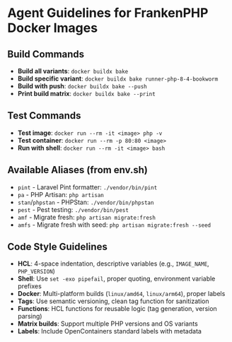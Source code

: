 # Agent Guidelines for FrankenPHP Docker Images

## Build Commands

-   **Build all variants**: `docker buildx bake`
-   **Build specific variant**: `docker buildx bake runner-php-8-4-bookworm`
-   **Build with push**: `docker buildx bake --push`
-   **Print build matrix**: `docker buildx bake --print`

## Test Commands

-   **Test image**: `docker run --rm -it <image> php -v`
-   **Test container**: `docker run --rm -p 80:80 <image>`
-   **Run with shell**: `docker run --rm -it <image> bash`

## Available Aliases (from env.sh)

-   `pint` - Laravel Pint formatter: `./vendor/bin/pint`
-   `pa` - PHP Artisan: `php artisan`
-   `stan`/`phpstan` - PHPStan: `./vendor/bin/phpstan`
-   `pest` - Pest testing: `./vendor/bin/pest`
-   `amf` - Migrate fresh: `php artisan migrate:fresh`
-   `amfs` - Migrate fresh with seed: `php artisan migrate:fresh --seed`

## Code Style Guidelines

-   **HCL**: 4-space indentation, descriptive variables (e.g., `IMAGE_NAME`, `PHP_VERSION`)
-   **Shell**: Use `set -exo pipefail`, proper quoting, environment variable prefixes
-   **Docker**: Multi-platform builds (`linux/amd64`, `linux/arm64`), proper labels
-   **Tags**: Use semantic versioning, clean tag function for sanitization
-   **Functions**: HCL functions for reusable logic (tag generation, version parsing)
-   **Matrix builds**: Support multiple PHP versions and OS variants
-   **Labels**: Include OpenContainers standard labels with metadata
